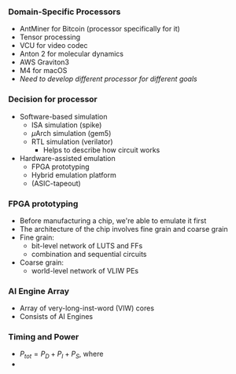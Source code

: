 ### Domain-Specific Processors
- AntMiner for Bitcoin (processor specifically for it)
- Tensor processing
- VCU for video codec
- Anton 2 for molecular dynamics
- AWS Graviton3
- M4 for macOS
- *Need to develop different processor for different goals*

### Decision for processor
- Software-based simulation
	- ISA simulation (spike)
	- $\mu$Arch simulation (gem5)
	- RTL simulation (verilator)
		- Helps to describe how circuit works
- Hardware-assisted emulation
	- FPGA prototyping 
	- Hybrid emulation platform
	- (ASIC-tapeout)

### FPGA prototyping
- Before manufacturing a chip, we're able to emulate it first
- The architecture of the chip involves fine grain and coarse grain 
- Fine grain:
	- bit-level network of LUTS and FFs
	- combination and sequential circuits
- Coarse grain:
	- world-level network of VLIW PEs

### AI Engine Array
- Array of very-long-inst-word (VIW) cores
- Consists of AI Engines

### Timing and Power
- $P_{tot}=P_{D}+P_{I}+P_{S}$, where 
- 